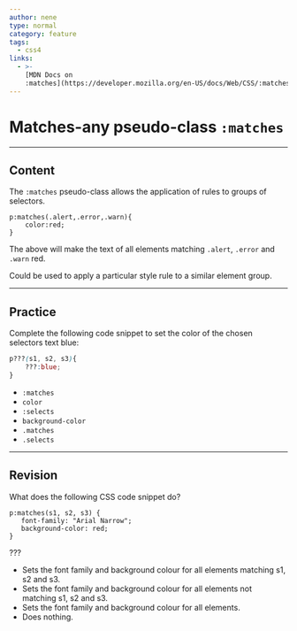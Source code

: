 ```yaml
---
author: nene
type: normal
category: feature
tags:
  - css4
links:
  - >-
    [MDN Docs on
    :matches](https://developer.mozilla.org/en-US/docs/Web/CSS/:matches){documentation}
---
```


# Matches-any pseudo-class `:matches`


---

## Content

The `:matches` pseudo-class allows the application of rules to groups of selectors.

```plain-text
p:matches(.alert,.error,.warn){
    color:red;
}
```

The above will make the text of all elements matching `.alert`, `.error` and `.warn` red.

Could be used to apply a particular style rule to a similar element group.


---

## Practice

Complete the following code snippet to set the color of the chosen selectors text blue:

```css
p???(s1, s2, s3){
    ???:blue;
}
```

- `:matches`
- `color`
- `:selects`
- `background-color`
- `.matches`
- `.selects`


---

## Revision

What does the following CSS code snippet do?

```plain-text
p:matches(s1, s2, s3) {
   font-family: "Arial Narrow";
   background-color: red;
}
```

???

- Sets the font family and background colour for all elements matching s1, s2 and s3.
- Sets the font family and background colour for all elements not matching s1, s2 and s3.
- Sets the font family and background colour for all elements.
- Does nothing.
